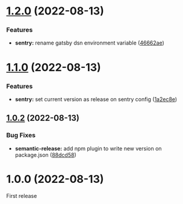# [1.2.0](https://github.com/allyssonsantos/allyssonsantos.github.io/compare/v1.1.0...v1.2.0) (2022-08-13)


### Features

* **sentry:** rename gatsby dsn environment variable ([46662ae](https://github.com/allyssonsantos/allyssonsantos.github.io/commit/46662aedc50e57cc9b16cb98e5d1af400deb8859))

# [1.1.0](https://github.com/allyssonsantos/allyssonsantos.github.io/compare/v1.0.2...v1.1.0) (2022-08-13)


### Features

* **sentry:** set current version as release on sentry config ([1a2ec8e](https://github.com/allyssonsantos/allyssonsantos.github.io/commit/1a2ec8ec5f8c9c0dbc54054bf5c582752d31ae18))

## [1.0.2](https://github.com/allyssonsantos/allyssonsantos.github.io/compare/v1.0.1...v1.0.2) (2022-08-13)


### Bug Fixes

* **semantic-release:** add npm plugin to write new version on package.json ([88dcd58](https://github.com/allyssonsantos/allyssonsantos.github.io/commit/88dcd58325bf7fd1c702206a278223fcfbc9f994))

# 1.0.0 (2022-08-13)

First release
